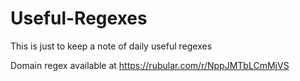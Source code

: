 # Useful-Regexes
This is just to keep a note of daily useful regexes

Domain regex available at https://rubular.com/r/NppJMTbLCmMjVS
